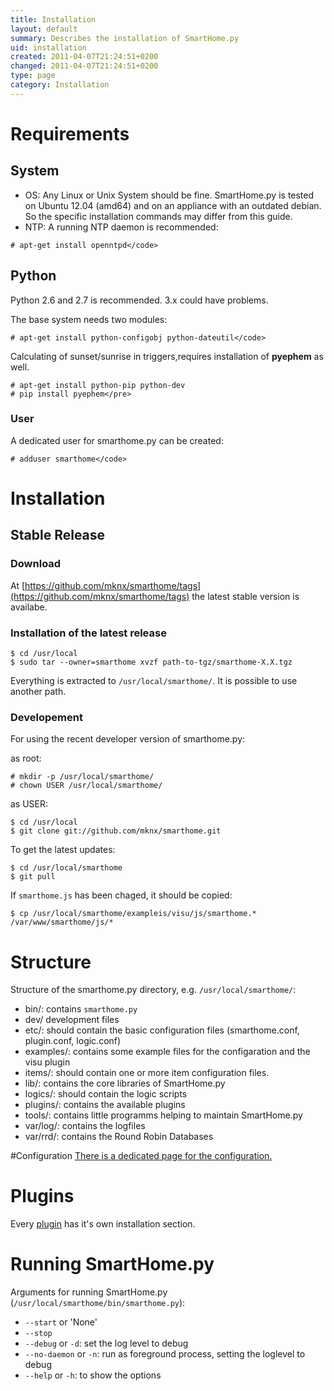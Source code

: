 ```yaml
---
title: Installation
layout: default
summary: Describes the installation of SmartHome.py
uid: installation
created: 2011-04-07T21:24:51+0200
changed: 2011-04-07T21:24:51+0200
type: page
category: Installation
---
```


Requirements
============

System
------

* OS: Any Linux or Unix System should be fine. SmartHome.py is tested on Ubuntu 12.04 (amd64) and on an appliance with an outdated debian. So the specific installation commands may differ from this guide.
* NTP: A running NTP daemon is recommended:
```
# apt-get install openntpd</code>
```

Python
------
Python 2.6 and 2.7 is recommended. 3.x could have problems.

The base system needs two modules:
```
# apt-get install python-configobj python-dateutil</code>
```

Calculating of sunset/sunrise in triggers,requires installation of **pyephem** as well.
```
# apt-get install python-pip python-dev
# pip install pyephem</pre>
```

### User
A dedicated user for smarthome.py can be created: 
```
# adduser smarthome</code>
```
# Installation

## Stable Release

### Download
At [https://github.com/mknx/smarthome/tags](https://github.com/mknx/smarthome/tags) the latest stable version is availabe.

### Installation of the latest release
```
$ cd /usr/local
$ sudo tar --owner=smarthome xvzf path-to-tgz/smarthome-X.X.tgz
```
Everything is extracted to <code>/usr/local/smarthome/</code>. It is possible to use another path.

### Developement
For using the recent developer version of smarthome.py:

as root:
```
# mkdir -p /usr/local/smarthome/
# chown USER /usr/local/smarthome/
```

as USER:
```
$ cd /usr/local
$ git clone git://github.com/mknx/smarthome.git
```

To get the latest updates:
```
$ cd /usr/local/smarthome
$ git pull
```

If `smarthome.js` has been chaged, it should be copied:
```
$ cp /usr/local/smarthome/exampleis/visu/js/smarthome.* /var/www/smarthome/js/*
```


# Structure
Structure of the smarthome.py directory, e.g. <code>/usr/local/smarthome/</code>:

 * bin/: contains <code>smarthome.py</code>
 * dev/ development files
 * etc/: should contain the basic configuration files (smarthome.conf, plugin.conf, logic.conf)
 * examples/: contains some example files for the configaration and the visu plugin
 * items/: should contain one or more item configuration files.
 * lib/: contains the core libraries of SmartHome.py
 * logics/: should contain the logic scripts
 * plugins/: contains the available plugins
 * tools/: contains little programms helping to maintain SmartHome.py
 * var/log/: contains the logfiles
 * var/rrd/: contains the Round Robin Databases

#Configuration
[There is a dedicated page for the configuration.](/smarthome/config)

Plugins
=======
Every [plugin](/smarthome/plugins/) has it's own installation section.

Running SmartHome.py
====================
Arguments for running SmartHome.py (`/usr/local/smarthome/bin/smarthome.py`):

* `--start` or 'None'
* `--stop`
* `--debug` or `-d`: set the log level to debug
* `--no-daemon` or `-n`: run as foreground process, setting the loglevel to debug
* `--help` or `-h`: to show the options
